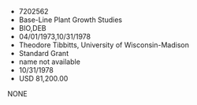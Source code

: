 * 7202562
* Base-Line Plant Growth Studies
* BIO,DEB
* 04/01/1973,10/31/1978
* Theodore Tibbitts, University of Wisconsin-Madison
* Standard Grant
*   name not available
* 10/31/1978
* USD 81,200.00

NONE